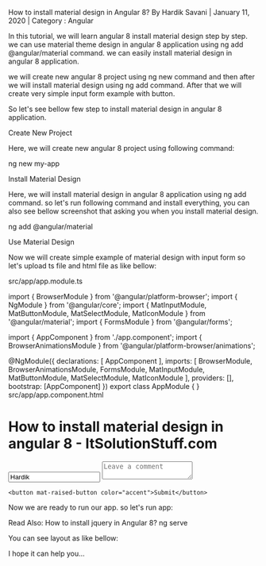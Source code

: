 How to install material design in Angular 8?
 By Hardik Savani |  January 11, 2020 |  Category : Angular


In this tutorial, we will learn angular 8 install material design step by step. we can use material theme design in angular 8 application using ng add @angular/material command. we can easily install material design in angular 8 application.

we will create new angular 8 project using ng new command and then after we will install material design using ng add command. After that we will create very simple input form example with button.

So let's see bellow few step to install material design in angular 8 application.

Create New Project

Here, we will create new angular 8 project using following command:

ng new my-app

Install Material Design

Here, we will install material design in angular 8 application using ng add command. so let's run following command and install everything, you can also see bellow screenshot that asking you when you install material design.

ng add @angular/material


Use Material Design

Now we will create simple example of material design with input form so let's upload ts file and html file as like bellow:

src/app/app.module.ts

import { BrowserModule } from '@angular/platform-browser';
import { NgModule } from '@angular/core';
import { MatInputModule, MatButtonModule, MatSelectModule, MatIconModule } from '@angular/material';
import { FormsModule } from '@angular/forms';
  
import { AppComponent } from './app.component';
import { BrowserAnimationsModule } from '@angular/platform-browser/animations';
  
@NgModule({
  declarations: [
    AppComponent
  ],
  imports: [
    BrowserModule,
    BrowserAnimationsModule,
    FormsModule,
    MatInputModule,
    MatButtonModule,
    MatSelectModule,
    MatIconModule
  ],
  providers: [],
  bootstrap: [AppComponent]
})
export class AppModule { }
src/app/app.component.html

<h1>How to install material design in angular 8 - ItSolutionStuff.com</h1>
  
<form class="example-form">
  <mat-form-field class="example-full-width">
    <input matInput placeholder="Favorite food" value="Hardik">
  </mat-form-field>
  
  <mat-form-field class="example-full-width">
    <textarea matInput placeholder="Leave a comment"></textarea>
  </mat-form-field>
  
    <button mat-raised-button color="accent">Submit</button>
</form>
Now we are ready to run our app. so let's run app:

Read Also: How to install jquery in Angular 8?
ng serve

You can see layout as like bellow:



I hope it can help you...